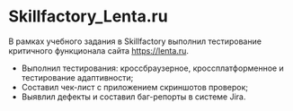 # Skillfactory_Lenta.ru
В рамках учебного задания в Skillfactory выполнил тестирование критичного функционала сайта https://lenta.ru.
- Выполнил тестирования: кроссбраузерное, кроссплатформенное и тестирование адаптивности;
- Составил чек-лист с приложением скриншотов проверок;
- Выявлил дефекты и составил баг-репорты в системе Jira.
